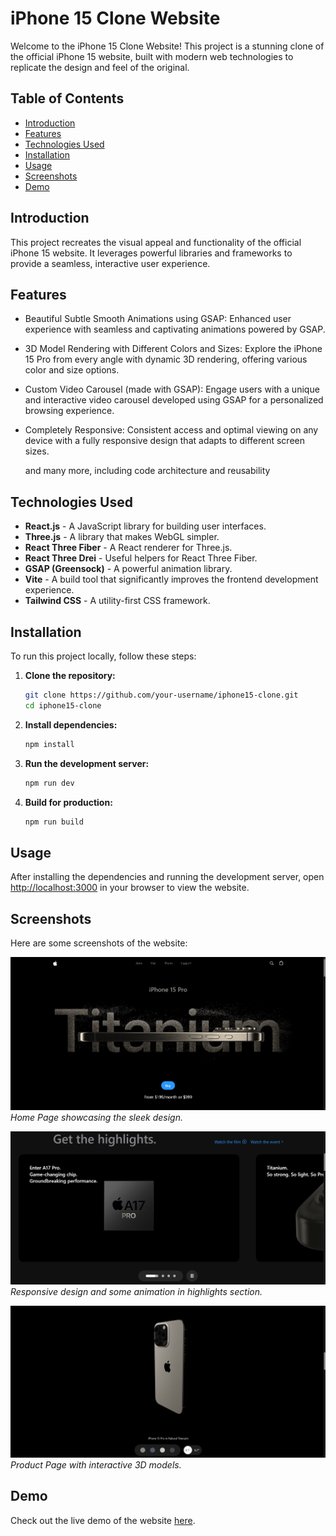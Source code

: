 # iPhone 15 Clone Website

Welcome to the iPhone 15 Clone Website! This project is a stunning clone of the official iPhone 15 website, built with modern web technologies to replicate the design and feel of the original.

## Table of Contents

- [Introduction](#introduction)
- [Features](#features)
- [Technologies Used](#technologies-used)
- [Installation](#installation)
- [Usage](#usage)
- [Screenshots](#screenshots)
- [Demo](#demo)

## Introduction

This project recreates the visual appeal and functionality of the official iPhone 15 website. It leverages powerful libraries and frameworks to provide a seamless, interactive user experience.

## Features

- Beautiful Subtle Smooth Animations using GSAP: Enhanced user experience with seamless and captivating animations powered by GSAP.

- 3D Model Rendering with Different Colors and Sizes: Explore the iPhone 15 Pro from every angle with dynamic 3D rendering, offering various color and size options.

- Custom Video Carousel (made with GSAP): Engage users with a unique and interactive video carousel developed using GSAP for a personalized browsing experience.

- Completely Responsive: Consistent access and optimal viewing on any device with a fully responsive design that adapts to different screen sizes.

  and many more, including code architecture and reusability

## Technologies Used

- **React.js** - A JavaScript library for building user interfaces.
- **Three.js** - A library that makes WebGL simpler.
- **React Three Fiber** - A React renderer for Three.js.
- **React Three Drei** - Useful helpers for React Three Fiber.
- **GSAP (Greensock)** - A powerful animation library.
- **Vite** - A build tool that significantly improves the frontend development experience.
- **Tailwind CSS** - A utility-first CSS framework.

## Installation

To run this project locally, follow these steps:

1. **Clone the repository:**

   ```bash
   git clone https://github.com/your-username/iphone15-clone.git
   cd iphone15-clone
   ```

2. **Install dependencies:**

   ```bash
   npm install
   ```

3. **Run the development server:**

   ```bash
   npm run dev
   ```

4. **Build for production:**

   ```bash
   npm run build
   ```

## Usage

After installing the dependencies and running the development server, open [http://localhost:3000](http://localhost:3000) in your browser to view the website.

## Screenshots

Here are some screenshots of the website:

![Home Page](./screenshots/home.png)
_Home Page showcasing the sleek design._

![Product Page](./screenshots/highlights.png)
_Responsive design and some animation in highlights section._

![Mobile View](./screenshots/3dmodel.png)
_Product Page with interactive 3D models._

## Demo

Check out the live demo of the website [here](https://apple-website-lac.vercel.app/).
